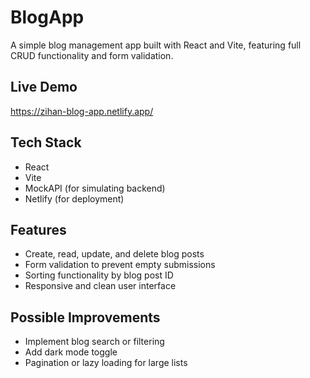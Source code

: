 # BlogApp

A simple blog management app built with React and Vite, featuring full CRUD functionality and form validation.

## Live Demo

https://zihan-blog-app.netlify.app/

## Tech Stack

- React
- Vite
- MockAPI (for simulating backend)
- Netlify (for deployment)

## Features

- Create, read, update, and delete blog posts
- Form validation to prevent empty submissions
- Sorting functionality by blog post ID
- Responsive and clean user interface

## Possible Improvements

- Implement blog search or filtering
- Add dark mode toggle
- Pagination or lazy loading for large lists
